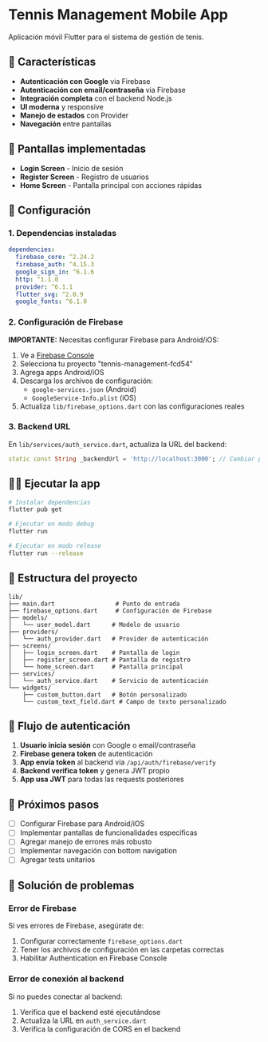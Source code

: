 # Tennis Management Mobile App

Aplicación móvil Flutter para el sistema de gestión de tenis.

## 🚀 Características

- **Autenticación con Google** via Firebase
- **Autenticación con email/contraseña** via Firebase
- **Integración completa** con el backend Node.js
- **UI moderna** y responsive
- **Manejo de estados** con Provider
- **Navegación** entre pantallas

## 📱 Pantallas implementadas

- **Login Screen** - Inicio de sesión
- **Register Screen** - Registro de usuarios
- **Home Screen** - Pantalla principal con acciones rápidas

## 🔧 Configuración

### 1. Dependencias instaladas

```yaml
dependencies:
  firebase_core: ^2.24.2
  firebase_auth: ^4.15.3
  google_sign_in: ^6.1.6
  http: ^1.1.0
  provider: ^6.1.1
  flutter_svg: ^2.0.9
  google_fonts: ^6.1.0
```

### 2. Configuración de Firebase

**IMPORTANTE:** Necesitas configurar Firebase para Android/iOS:

1. Ve a [Firebase Console](https://console.firebase.google.com/)
2. Selecciona tu proyecto "tennis-management-fcd54"
3. Agrega apps Android/iOS
4. Descarga los archivos de configuración:
   - `google-services.json` (Android)
   - `GoogleService-Info.plist` (iOS)
5. Actualiza `lib/firebase_options.dart` con las configuraciones reales

### 3. Backend URL

En `lib/services/auth_service.dart`, actualiza la URL del backend:

```dart
static const String _backendUrl = 'http://localhost:3000'; // Cambiar por tu URL
```

## 🏃‍♂️ Ejecutar la app

```bash
# Instalar dependencias
flutter pub get

# Ejecutar en modo debug
flutter run

# Ejecutar en modo release
flutter run --release
```

## 📁 Estructura del proyecto

```
lib/
├── main.dart                 # Punto de entrada
├── firebase_options.dart     # Configuración de Firebase
├── models/
│   └── user_model.dart      # Modelo de usuario
├── providers/
│   └── auth_provider.dart   # Provider de autenticación
├── screens/
│   ├── login_screen.dart    # Pantalla de login
│   ├── register_screen.dart # Pantalla de registro
│   └── home_screen.dart     # Pantalla principal
├── services/
│   └── auth_service.dart    # Servicio de autenticación
└── widgets/
    ├── custom_button.dart   # Botón personalizado
    └── custom_text_field.dart # Campo de texto personalizado
```

## 🔐 Flujo de autenticación

1. **Usuario inicia sesión** con Google o email/contraseña
2. **Firebase genera token** de autenticación
3. **App envía token** al backend via `/api/auth/firebase/verify`
4. **Backend verifica token** y genera JWT propio
5. **App usa JWT** para todas las requests posteriores

## 🎯 Próximos pasos

- [ ] Configurar Firebase para Android/iOS
- [ ] Implementar pantallas de funcionalidades específicas
- [ ] Agregar manejo de errores más robusto
- [ ] Implementar navegación con bottom navigation
- [ ] Agregar tests unitarios

## 🐛 Solución de problemas

### Error de Firebase
Si ves errores de Firebase, asegúrate de:
1. Configurar correctamente `firebase_options.dart`
2. Tener los archivos de configuración en las carpetas correctas
3. Habilitar Authentication en Firebase Console

### Error de conexión al backend
Si no puedes conectar al backend:
1. Verifica que el backend esté ejecutándose
2. Actualiza la URL en `auth_service.dart`
3. Verifica la configuración de CORS en el backend